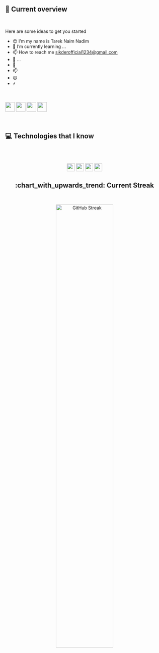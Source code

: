 ## :eyes: Current overview      
<br />




Here are some ideas to get you started

- 😊 I’m my name is Tarek Naim Nadim
- 🌱 I’m currently learning ...
- 📫 How to reach me sikderofficial1234@gmail.com
- 🤔 ...
- 💬 
- 📫 
- 😄 
- ⚡ 


<br />


[<img height="30" src="https://img.shields.io/badge/LinkedIn-0077B5?style=flat-square&logo=linkedin&logoColor=white">](https://www.linkedin.com/in/tarek-nadim-nadim/) [<img height="30" src="https://img.shields.io/badge/Facebook-1877F2?style=flat-square&logo=facebook&logoColor=white">](https://www.facebook.com/tarek.sikder.965/) [<img height="30" src="https://img.shields.io/badge/Twitter-1DA1F2?style=flat-square&logo=twitter&logoColor=white">](https://twitter.com/TarekNaimNadim1)  [<img height="30" src="https://img.shields.io/badge/Instagram-E4405F?style=flat-square&logo=instagram&logoColor=white">](https://www.instagram.com/tarek.sikder/) 




<br />

## :computer: Technologies that I know

<br>


<br/> 


<p align="center">
<img src="https://img.shields.io/badge/HTML5-E34F26?style=for-the-badge&logo=html5&logoColor=white" height="25"/> <img src="https://img.shields.io/badge/CSS3-1572B6?style=for-the-badge&logo=css3&logoColor=white" height="25"/> <img src="https://img.shields.io/badge/javascript-F7DF1E.svg?&style=for-the-badge&logo=javascript&logoColor=white" height="25"/> <img src="https://img.shields.io/badge/python-563D7C?style=for-the-badge&logo=python&logoColor=white" height="25"/>



<h2 align="center">
     :chart_with_upwards_trend: Current Streak 
</h2>


<br/> 

<p align="center">
	<img width="60%" src="https://github-readme-streak-stats.herokuapp.com?user=TarekNaimT20&theme=vue&hide_border=true" alt="GitHub Streak" />
</p>



